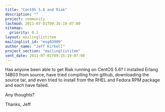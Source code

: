 ```yaml
---
title: "CentOS 5.6 and Riak"
description: ""
project: community
lastmod: 2011-07-01T09:35:19-07:00
sitemap:
  priority: 0.2
layout: mailinglistitem
mailinglist_id: "msg03909"
author_name: "Jeff Kirkell"
project_section: "mailinglistitem"
sent_date: 2011-07-01T09:35:19-07:00
---
```



Has anyone been able to get Riak running on CentOS 5.6? I installed Erlang
14B03 from source, have tried compiling from github, downloading the source
tar, and even tried to install from the RHEL and Fedora RPM package and each
have failed.

Any thoughts?

Thanks,
Jeff
